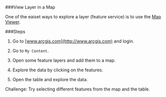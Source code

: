 ###View Layer in a Map

One of the eaiset ways to explore a layer (feature service) is to use the [Map Viewer](http://doc.arcgis.com/en/arcgis-online/use-maps/view-maps.htm). 

###Steps

1. Go to [www.arcgis.com](http://www.arcgis.com) and login.

2. Go to `My Content`.

3. Open some feature layers and add them to a map.

4. Explore the data by clicking on the features.

5. Open the table and explore the data.

Challenge: Try selecting different features from the map and the table.